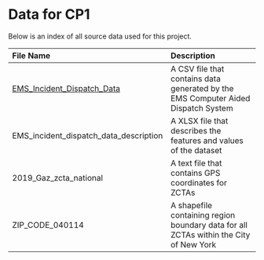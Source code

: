 # Data for CP1

Below is an index of all source data used for this project.

| File Name | Description |
| :--- | :-- |
| [EMS_Incident_Dispatch_Data](https://data.cityofnewyork.us/api/views/76xm-jjuj/rows.csv?accessType=DOWNLOAD) | A CSV file that contains data generated by the EMS Computer Aided Dispatch System |
| EMS_incident_dispatch_data_description | A XLSX file that describes the features and values of the dataset |
| 2019_Gaz_zcta_national | A text file that contains GPS coordinates for ZCTAs |
| ZIP_CODE_040114 | A shapefile containing region boundary data for all ZCTAs within the City of New York |
